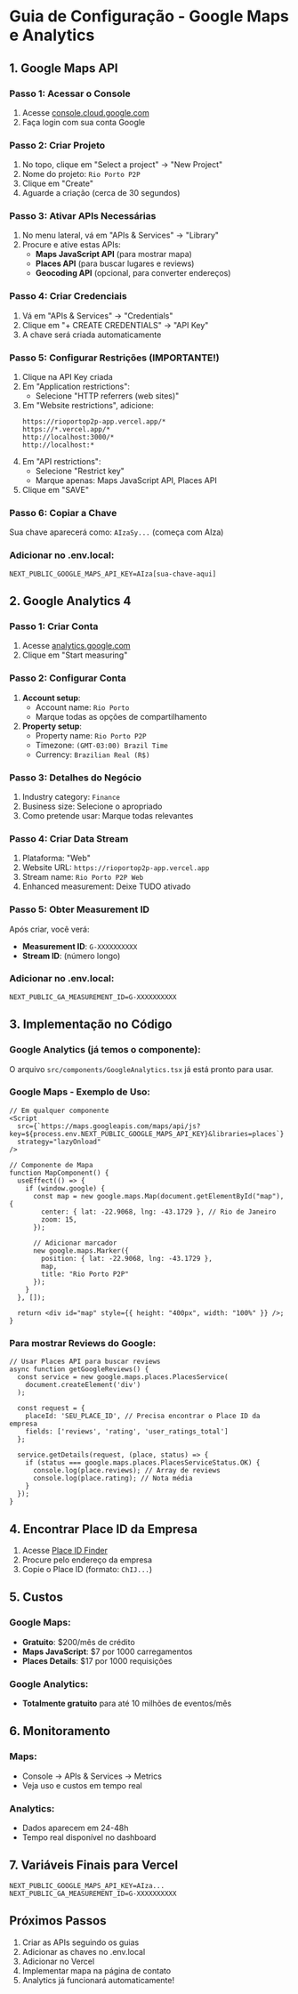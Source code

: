 # Guia de Configuração - Google Maps e Analytics

## 1. Google Maps API

### Passo 1: Acessar o Console
1. Acesse [console.cloud.google.com](https://console.cloud.google.com)
2. Faça login com sua conta Google

### Passo 2: Criar Projeto
1. No topo, clique em "Select a project" → "New Project"
2. Nome do projeto: `Rio Porto P2P`
3. Clique em "Create"
4. Aguarde a criação (cerca de 30 segundos)

### Passo 3: Ativar APIs Necessárias
1. No menu lateral, vá em "APIs & Services" → "Library"
2. Procure e ative estas APIs:
   - **Maps JavaScript API** (para mostrar mapa)
   - **Places API** (para buscar lugares e reviews)
   - **Geocoding API** (opcional, para converter endereços)

### Passo 4: Criar Credenciais
1. Vá em "APIs & Services" → "Credentials"
2. Clique em "+ CREATE CREDENTIALS" → "API Key"
3. A chave será criada automaticamente

### Passo 5: Configurar Restrições (IMPORTANTE!)
1. Clique na API Key criada
2. Em "Application restrictions":
   - Selecione "HTTP referrers (web sites)"
3. Em "Website restrictions", adicione:
   ```
   https://rioportop2p-app.vercel.app/*
   https://*.vercel.app/*
   http://localhost:3000/*
   http://localhost:*
   ```
4. Em "API restrictions":
   - Selecione "Restrict key"
   - Marque apenas: Maps JavaScript API, Places API
5. Clique em "SAVE"

### Passo 6: Copiar a Chave
Sua chave aparecerá como: `AIzaSy...` (começa com AIza)

### Adicionar no .env.local:
```env
NEXT_PUBLIC_GOOGLE_MAPS_API_KEY=AIza[sua-chave-aqui]
```

## 2. Google Analytics 4

### Passo 1: Criar Conta
1. Acesse [analytics.google.com](https://analytics.google.com)
2. Clique em "Start measuring"

### Passo 2: Configurar Conta
1. **Account setup**:
   - Account name: `Rio Porto`
   - Marque todas as opções de compartilhamento
2. **Property setup**:
   - Property name: `Rio Porto P2P`
   - Timezone: `(GMT-03:00) Brazil Time`
   - Currency: `Brazilian Real (R$)`

### Passo 3: Detalhes do Negócio
1. Industry category: `Finance`
2. Business size: Selecione o apropriado
3. Como pretende usar: Marque todas relevantes

### Passo 4: Criar Data Stream
1. Plataforma: "Web"
2. Website URL: `https://rioportop2p-app.vercel.app`
3. Stream name: `Rio Porto P2P Web`
4. Enhanced measurement: Deixe TUDO ativado

### Passo 5: Obter Measurement ID
Após criar, você verá:
- **Measurement ID**: `G-XXXXXXXXXX`
- **Stream ID**: (número longo)

### Adicionar no .env.local:
```env
NEXT_PUBLIC_GA_MEASUREMENT_ID=G-XXXXXXXXXX
```

## 3. Implementação no Código

### Google Analytics (já temos o componente):
O arquivo `src/components/GoogleAnalytics.tsx` já está pronto para usar.

### Google Maps - Exemplo de Uso:
```tsx
// Em qualquer componente
<Script
  src={`https://maps.googleapis.com/maps/api/js?key=${process.env.NEXT_PUBLIC_GOOGLE_MAPS_API_KEY}&libraries=places`}
  strategy="lazyOnload"
/>

// Componente de Mapa
function MapComponent() {
  useEffect(() => {
    if (window.google) {
      const map = new google.maps.Map(document.getElementById("map"), {
        center: { lat: -22.9068, lng: -43.1729 }, // Rio de Janeiro
        zoom: 15,
      });
      
      // Adicionar marcador
      new google.maps.Marker({
        position: { lat: -22.9068, lng: -43.1729 },
        map,
        title: "Rio Porto P2P"
      });
    }
  }, []);
  
  return <div id="map" style={{ height: "400px", width: "100%" }} />;
}
```

### Para mostrar Reviews do Google:
```tsx
// Usar Places API para buscar reviews
async function getGoogleReviews() {
  const service = new google.maps.places.PlacesService(
    document.createElement('div')
  );
  
  const request = {
    placeId: 'SEU_PLACE_ID', // Precisa encontrar o Place ID da empresa
    fields: ['reviews', 'rating', 'user_ratings_total']
  };
  
  service.getDetails(request, (place, status) => {
    if (status === google.maps.places.PlacesServiceStatus.OK) {
      console.log(place.reviews); // Array de reviews
      console.log(place.rating); // Nota média
    }
  });
}
```

## 4. Encontrar Place ID da Empresa

1. Acesse [Place ID Finder](https://developers.google.com/maps/documentation/places/web-service/place-id)
2. Procure pelo endereço da empresa
3. Copie o Place ID (formato: `ChIJ...`)

## 5. Custos

### Google Maps:
- **Gratuito**: $200/mês de crédito
- **Maps JavaScript**: $7 por 1000 carregamentos
- **Places Details**: $17 por 1000 requisições

### Google Analytics:
- **Totalmente gratuito** para até 10 milhões de eventos/mês

## 6. Monitoramento

### Maps:
- Console → APIs & Services → Metrics
- Veja uso e custos em tempo real

### Analytics:
- Dados aparecem em 24-48h
- Tempo real disponível no dashboard

## 7. Variáveis Finais para Vercel

```env
NEXT_PUBLIC_GOOGLE_MAPS_API_KEY=AIza...
NEXT_PUBLIC_GA_MEASUREMENT_ID=G-XXXXXXXXXX
```

## Próximos Passos
1. Criar as APIs seguindo os guias
2. Adicionar as chaves no .env.local
3. Adicionar no Vercel
4. Implementar mapa na página de contato
5. Analytics já funcionará automaticamente!